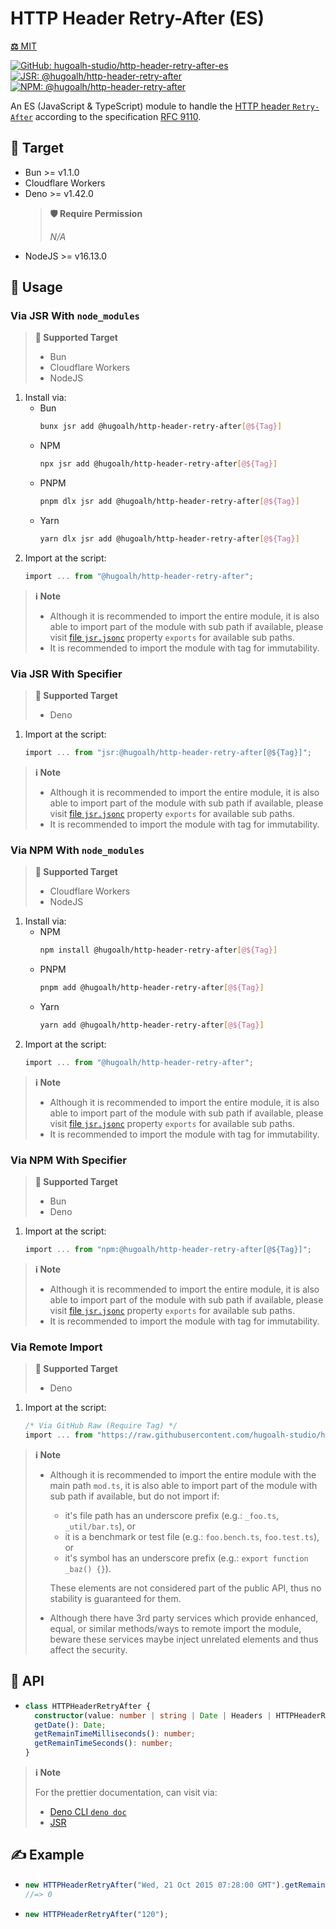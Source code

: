 # HTTP Header Retry-After (ES)

[**⚖️** MIT](./LICENSE.md)

[![GitHub: hugoalh-studio/http-header-retry-after-es](https://img.shields.io/github/v/release/hugoalh-studio/http-header-retry-after-es?label=hugoalh-studio/http-header-retry-after-es&labelColor=181717&logo=github&logoColor=ffffff&sort=semver&style=flat "GitHub: hugoalh-studio/http-header-retry-after-es")](https://github.com/hugoalh-studio/http-header-retry-after-es)
[![JSR: @hugoalh/http-header-retry-after](https://img.shields.io/jsr/v/@hugoalh/http-header-retry-after?label=JSR%20@hugoalh/http-header-retry-after&labelColor=F7DF1E&logoColor=000000&style=flat "JSR: @hugoalh/http-header-retry-after")](https://jsr.io/@hugoalh/http-header-retry-after)
[![NPM: @hugoalh/http-header-retry-after](https://img.shields.io/npm/v/@hugoalh/http-header-retry-after?label=@hugoalh/http-header-retry-after&labelColor=CB3837&logo=npm&logoColor=ffffff&style=flat "NPM: @hugoalh/http-header-retry-after")](https://www.npmjs.com/package/@hugoalh/http-header-retry-after)

An ES (JavaScript & TypeScript) module to handle the [HTTP header `Retry-After`](https://developer.mozilla.org/en-US/docs/Web/HTTP/Headers/Retry-After) according to the specification [RFC 9110](https://www.rfc-editor.org/rfc/rfc9110#field.retry-after).

## 🎯 Target

- Bun >= v1.1.0
- Cloudflare Workers
- Deno >= v1.42.0
  > **🛡️ Require Permission**
  >
  > *N/A*
- NodeJS >= v16.13.0

## 🔰 Usage

### Via JSR With `node_modules`

> **🎯 Supported Target**
>
> - Bun
> - Cloudflare Workers
> - NodeJS

1. Install via:
    - Bun
      ```sh
      bunx jsr add @hugoalh/http-header-retry-after[@${Tag}]
      ```
    - NPM
      ```sh
      npx jsr add @hugoalh/http-header-retry-after[@${Tag}]
      ```
    - PNPM
      ```sh
      pnpm dlx jsr add @hugoalh/http-header-retry-after[@${Tag}]
      ```
    - Yarn
      ```sh
      yarn dlx jsr add @hugoalh/http-header-retry-after[@${Tag}]
      ```
2. Import at the script:
    ```ts
    import ... from "@hugoalh/http-header-retry-after";
    ```

> **ℹ️ Note**
>
> - Although it is recommended to import the entire module, it is also able to import part of the module with sub path if available, please visit [file `jsr.jsonc`](./jsr.jsonc) property `exports` for available sub paths.
> - It is recommended to import the module with tag for immutability.

### Via JSR With Specifier

> **🎯 Supported Target**
>
> - Deno

1. Import at the script:
    ```ts
    import ... from "jsr:@hugoalh/http-header-retry-after[@${Tag}]";
    ```

> **ℹ️ Note**
>
> - Although it is recommended to import the entire module, it is also able to import part of the module with sub path if available, please visit [file `jsr.jsonc`](./jsr.jsonc) property `exports` for available sub paths.
> - It is recommended to import the module with tag for immutability.

### Via NPM With `node_modules`

> **🎯 Supported Target**
>
> - Cloudflare Workers
> - NodeJS

1. Install via:
    - NPM
      ```sh
      npm install @hugoalh/http-header-retry-after[@${Tag}]
      ```
    - PNPM
      ```sh
      pnpm add @hugoalh/http-header-retry-after[@${Tag}]
      ```
    - Yarn
      ```sh
      yarn add @hugoalh/http-header-retry-after[@${Tag}]
      ```
2. Import at the script:
    ```ts
    import ... from "@hugoalh/http-header-retry-after";
    ```

> **ℹ️ Note**
>
> - Although it is recommended to import the entire module, it is also able to import part of the module with sub path if available, please visit [file `jsr.jsonc`](./jsr.jsonc) property `exports` for available sub paths.
> - It is recommended to import the module with tag for immutability.

### Via NPM With Specifier

> **🎯 Supported Target**
>
> - Bun
> - Deno

1. Import at the script:
    ```ts
    import ... from "npm:@hugoalh/http-header-retry-after[@${Tag}]";
    ```

> **ℹ️ Note**
>
> - Although it is recommended to import the entire module, it is also able to import part of the module with sub path if available, please visit [file `jsr.jsonc`](./jsr.jsonc) property `exports` for available sub paths.
> - It is recommended to import the module with tag for immutability.

### Via Remote Import

> **🎯 Supported Target**
>
> - Deno

1. Import at the script:
    ```ts
    /* Via GitHub Raw (Require Tag) */
    import ... from "https://raw.githubusercontent.com/hugoalh-studio/http-header-retry-after-es/${Tag}/mod.ts";
    ```

> **ℹ️ Note**
>
> - Although it is recommended to import the entire module with the main path `mod.ts`, it is also able to import part of the module with sub path if available, but do not import if:
>
>   - it's file path has an underscore prefix (e.g.: `_foo.ts`, `_util/bar.ts`), or
>   - it is a benchmark or test file (e.g.: `foo.bench.ts`, `foo.test.ts`), or
>   - it's symbol has an underscore prefix (e.g.: `export function _baz() {}`).
>
>   These elements are not considered part of the public API, thus no stability is guaranteed for them.
> - Although there have 3rd party services which provide enhanced, equal, or similar methods/ways to remote import the module, beware these services maybe inject unrelated elements and thus affect the security.

## 🧩 API

- ```ts
  class HTTPHeaderRetryAfter {
    constructor(value: number | string | Date | Headers | HTTPHeaderRetryAfter | Response): HTTPHeaderRetryAfter;
    getDate(): Date;
    getRemainTimeMilliseconds(): number;
    getRemainTimeSeconds(): number;
  }
  ```

> **ℹ️ Note**
>
> For the prettier documentation, can visit via:
>
> - [Deno CLI `deno doc`](https://deno.land/manual/tools/documentation_generator)
> - [JSR](https://jsr.io/@hugoalh/http-header-retry-after)

## ✍️ Example

- ```ts
  new HTTPHeaderRetryAfter("Wed, 21 Oct 2015 07:28:00 GMT").getRemainTimeMilliseconds();
  //=> 0
  ```
- ```ts
  new HTTPHeaderRetryAfter("120");
  ```
